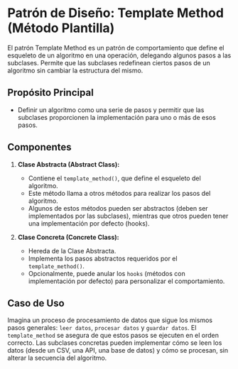 # Patrón de Diseño: Template Method (Método Plantilla)

El patrón Template Method es un patrón de comportamiento que define el esqueleto de un algoritmo en una operación, delegando algunos pasos a las subclases. Permite que las subclases redefinean ciertos pasos de un algoritmo sin cambiar la estructura del mismo.

## Propósito Principal
- Definir un algoritmo como una serie de pasos y permitir que las subclases proporcionen la implementación para uno o más de esos pasos.

## Componentes
1.  **Clase Abstracta (Abstract Class):**
    - Contiene el `template_method()`, que define el esqueleto del algoritmo.
    - Este método llama a otros métodos para realizar los pasos del algoritmo.
    - Algunos de estos métodos pueden ser abstractos (deben ser implementados por las subclases), mientras que otros pueden tener una implementación por defecto (hooks).

2.  **Clase Concreta (Concrete Class):**
    - Hereda de la Clase Abstracta.
    - Implementa los pasos abstractos requeridos por el `template_method()`.
    - Opcionalmente, puede anular los `hooks` (métodos con implementación por defecto) para personalizar el comportamiento.

## Caso de Uso
Imagina un proceso de procesamiento de datos que sigue los mismos pasos generales: `leer datos`, `procesar datos` y `guardar datos`. El `template_method` se asegura de que estos pasos se ejecuten en el orden correcto. Las subclases concretas pueden implementar cómo se leen los datos (desde un CSV, una API, una base de datos) y cómo se procesan, sin alterar la secuencia del algoritmo.

